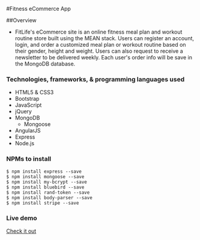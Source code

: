 #Fitness eCommerce App

##Overview

* FitLife's eCommerce site is an online fitness meal plan and workout routine store built using the MEAN stack. Users can register an account, login, and order a customized meal plan or workout routine based on their gender, height and weight. Users can also request to receive a newsletter to be delivered weekly. Each user's order info will be save in the MongoDB database.

### Technologies, frameworks, & programming languages used

* HTML5 & CSS3
* Bootstrap
* JavaScript
* jQuery
* MongoDB
  * Mongoose
* AngularJS
* Express
* Node.js


<!-- ![FitLife](img/***********.png) -->



### NPMs to install

```node
$ npm install express --save
$ npm install mongoose --save
$ npm install my-bcrypt --save
$ npm install bluebird --save
$ npm install rand-token --save
$ npm install body-parser --save
$ npm install stripe --save
```

### Live demo

[Check it out](http://http://54.190.52.82:5000/#/)


<!-- Screenshots here -->
